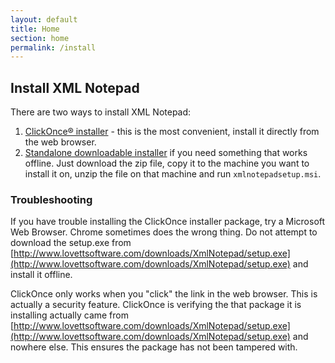 ```yaml
---
layout: default
title: Home
section: home
permalink: /install
---
```


## Install XML Notepad

There are two ways to install XML Notepad:
1. [ClickOnce® installer](http://www.lovettsoftware.com/downloads/XmlNotepad/setup.exe) - this is the most convenient, install it directly from the web browser.
2. [Standalone downloadable installer](http://www.lovettsoftware.com/downloads/XmlNotepad/XmlNotepadsetup.zip) if you need something that works offline.
Just download the zip file, copy it to the machine you want to install it on, unzip the file on that machine and run `xmlnotepadsetup.msi`.

### Troubleshooting

If you have trouble installing the ClickOnce installer package, try a Microsoft Web Browser.  Chrome sometimes does the wrong thing.  Do not attempt to download the setup.exe from [http://www.lovettsoftware.com/downloads/XmlNotepad/setup.exe](http://www.lovettsoftware.com/downloads/XmlNotepad/setup.exe) and install it offline.

ClickOnce only works when you "click" the link in the web browser.  This is actually a security feature.  ClickOnce is verifying the that package it is installing actually came from [http://www.lovettsoftware.com/downloads/XmlNotepad/setup.exe](http://www.lovettsoftware.com/downloads/XmlNotepad/setup.exe) and nowhere else.  This ensures the package has not been tampered with.
